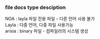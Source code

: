 ### file docs type desciption
NOA : layla 파일 전용 파일 - 다른 언어 사용 불가  
Layla : 다중 언어, 다중 파일 사용가능  
arisia : binary 파일 - 컴파일러의 시스템 생성  
